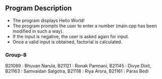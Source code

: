 ## Program Description
- The program displays Hello World!
- The program prompts the user to enter a number (main.cpp has been modified in such a way).
- If the input is negative, the user is asked again for input.
- Once a valid input is obtained, factorial is calculated.

### Group-8
B21089 : Bhuvan Narula, 
B21121 : Ronak Pamnani, 
B21145 : Divye Dixit, 
B21163 : Samvaidan Salgotra, 
B21118 : Riya Arora, 
B21161 : Paras Bedi